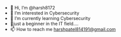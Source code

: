 - 👋 Hi, I’m @harsh8172
- 👀 I’m interested in Cybersecurity
- 🌱 I’m currently learning Cybersecurity
- 💞just a  beginner in the IT field....
- 📫 How to reach me harshpatel814191@gmail.com

<!---
harsh8172/harsh8172 is a ✨ special ✨ repository because its `README.md` (this file) appears on your GitHub profile.
You can click the Preview link to take a look at your changes.
--->
